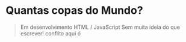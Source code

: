 # Quantas copas do Mundo?
> Em desenvolvimento
> HTML / JavaScript
> Sem muita ideia do que escrever!
conflito aqui ó


